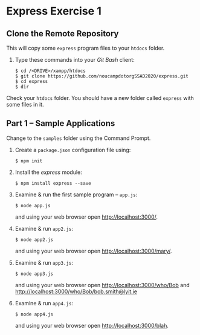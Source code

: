 # Express Exercise 1

## Clone the Remote Repository

This will copy some ``express`` program files to your ``htdocs`` folder.

1.	Type these commands into your *Git Bash* client:

	```
	$ cd /<DRIVE>/xampp/htdocs   
	$ git clone https://github.com/noucampdotorgSSAD2020/express.git
	$ cd express
	$ dir 

	```

Check your ``htdocs`` folder.  You should have a new folder called ``express`` with some files in it.

## Part 1 – Sample Applications

Change to the ``samples`` folder using the Command Prompt.

1.  Create a ``package.json`` configuration file using:

    ```
    $ npm init
    ```

1.  Install the _express_ module:

    ```
    $ npm install express --save
    ```

1.	Examine & run the first sample program – ``app.js``:

	```
	$ node app.js

	```

	and using your web browser open [http://localhost:3000/](http://localhost:3000/).

1.	Examine & run ``app2.js``:

	```
	$ node app2.js

	```

	and using your web browser open [http://localhost:3000/mary/](http://localhost:3000/mary/).

1.	Examine & run ``app3.js``:

	```
	$ node app3.js

	```

	and using your web browser open [http://localhost:3000/who/Bob](http://localhost:3000/who/Bob) and [http://localhost:3000/who/Bob/bob.smith@lyit.ie](http://localhost:3000/who/Bob/bob.smith@lyit.ie)

1.	Examine & run ``app4.js``:

	```
	$ node app4.js

	```

	and using your web browser open [http://localhost:3000/blah](http://localhost:3000/blah).
